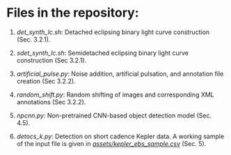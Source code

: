 # Files in the repository: #

1. *det_synth_lc.sh*: Detached eclipsing binary light curve construction (Sec. 3.2.1).

2. *sdet_synth_lc.sh*: Semidetached eclipsing binary light curve construction (Sec 3.2.1).

3. *artificial_pulse.py*: Noise addition, artificial pulsation, and annotation file creation (Sec 3.2.2). 

4. *random_shift.py*: Random shifting of images and corresponding XML annotations (Sec 3.2.2). 

5. *npcnn.py*: Non-pretrained CNN-based object detection model (Sec. 4.5).

6. *detocs_k.py*: Detection on short cadence Kepler data. A working sample of the input file is given in [*assets/kepler_ebs_sample.csv*](https://github.com/burakulas/code_repo/blob/main/assets/kepler_ebs_sample.csv) (Sec. 5).

